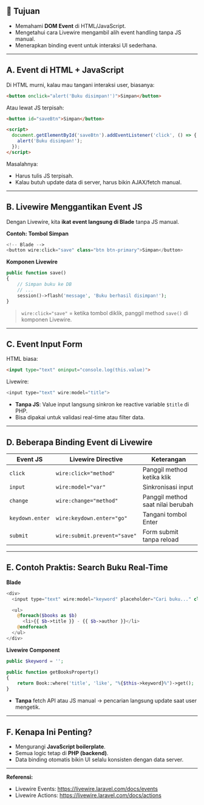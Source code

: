 ## 🎯 Tujuan
- Memahami **DOM Event** di HTML/JavaScript.
- Mengetahui cara Livewire mengambil alih event handling tanpa JS manual.
- Menerapkan binding event untuk interaksi UI sederhana.

---

## A. Event di HTML + JavaScript

Di HTML murni, kalau mau tangani interaksi user, biasanya:
```html
<button onclick="alert('Buku disimpan!')">Simpan</button>
```
Atau lewat JS terpisah:
```html
<button id="saveBtn">Simpan</button>

<script>
  document.getElementById('saveBtn').addEventListener('click', () => {
    alert('Buku disimpan!');
  });
</script>
```
Masalahnya:
- Harus tulis JS terpisah.
- Kalau butuh update data di server, harus bikin AJAX/fetch manual.

---

## B. Livewire Menggantikan Event JS

Dengan Livewire, kita **ikat event langsung di Blade** tanpa JS manual.

**Contoh: Tombol Simpan**
```php
<!-- Blade -->
<button wire:click="save" class="btn btn-primary">Simpan</button>
```
**Komponen Livewire**
```php
public function save()
{
    // Simpan buku ke DB
    // ...
    session()->flash('message', 'Buku berhasil disimpan!');
}
```
> `wire:click="save"` = ketika tombol diklik, panggil method `save()` di komponen Livewire.

---

## C. Event Input Form

HTML biasa:
```html
<input type="text" oninput="console.log(this.value)">
```

Livewire:
```php
<input type="text" wire:model="title">
```
- **Tanpa JS**: Value input langsung sinkron ke reactive variable `$title` di PHP.
- Bisa dipakai untuk validasi real-time atau filter data.

---

## D. Beberapa Binding Event di Livewire

| Event JS             | Livewire Directive        | Keterangan                              |
|----------------------|---------------------------|------------------------------------------|
| `click`              | `wire:click="method"`     | Panggil method ketika klik               |
| `input`              | `wire:model="var"`        | Sinkronisasi input                       |
| `change`             | `wire:change="method"`    | Panggil method saat nilai berubah        |
| `keydown.enter`      | `wire:keydown.enter="go"` | Tangani tombol Enter                     |
| `submit`             | `wire:submit.prevent="save"` | Form submit tanpa reload              |

---

## E. Contoh Praktis: Search Buku Real-Time

**Blade**
```php
<div>
  <input type="text" wire:model="keyword" placeholder="Cari buku..." class="input input-bordered" />

  <ul>
    @foreach($books as $b)
      <li>{{ $b->title }} - {{ $b->author }}</li>
    @endforeach
  </ul>
</div>
```

**Livewire Component**
```php
public $keyword = '';

public function getBooksProperty()
{
    return Book::where('title', 'like', "%{$this->keyword}%")->get();
}
```
- **Tanpa** fetch API atau JS manual → pencarian langsung update saat user mengetik.

---

## F. Kenapa Ini Penting?
- Mengurangi **JavaScript boilerplate**.
- Semua logic tetap di **PHP (backend)**.
- Data binding otomatis bikin UI selalu konsisten dengan data server.

---

**Referensi:**
- Livewire Events: https://livewire.laravel.com/docs/events
- Livewire Actions: https://livewire.laravel.com/docs/actions
